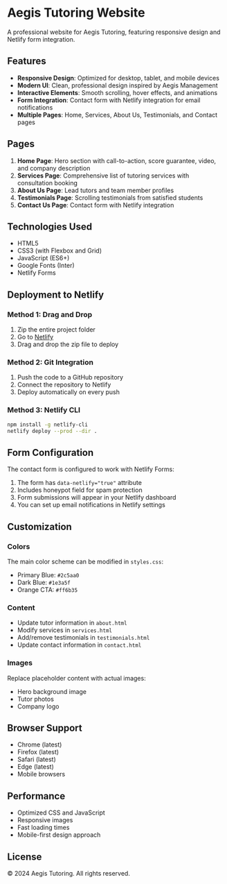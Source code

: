 # Aegis Tutoring Website

A professional website for Aegis Tutoring, featuring responsive design and Netlify form integration.

## Features

- **Responsive Design**: Optimized for desktop, tablet, and mobile devices
- **Modern UI**: Clean, professional design inspired by Aegis Management
- **Interactive Elements**: Smooth scrolling, hover effects, and animations
- **Form Integration**: Contact form with Netlify integration for email notifications
- **Multiple Pages**: Home, Services, About Us, Testimonials, and Contact pages

## Pages

1. **Home Page**: Hero section with call-to-action, score guarantee, video, and company description
2. **Services Page**: Comprehensive list of tutoring services with consultation booking
3. **About Us Page**: Lead tutors and team member profiles
4. **Testimonials Page**: Scrolling testimonials from satisfied students
5. **Contact Us Page**: Contact form with Netlify integration

## Technologies Used

- HTML5
- CSS3 (with Flexbox and Grid)
- JavaScript (ES6+)
- Google Fonts (Inter)
- Netlify Forms

## Deployment to Netlify

### Method 1: Drag and Drop
1. Zip the entire project folder
2. Go to [Netlify](https://netlify.com)
3. Drag and drop the zip file to deploy

### Method 2: Git Integration
1. Push the code to a GitHub repository
2. Connect the repository to Netlify
3. Deploy automatically on every push

### Method 3: Netlify CLI
```bash
npm install -g netlify-cli
netlify deploy --prod --dir .
```

## Form Configuration

The contact form is configured to work with Netlify Forms:

1. The form has `data-netlify="true"` attribute
2. Includes honeypot field for spam protection
3. Form submissions will appear in your Netlify dashboard
4. You can set up email notifications in Netlify settings

## Customization

### Colors
The main color scheme can be modified in `styles.css`:
- Primary Blue: `#2c5aa0`
- Dark Blue: `#1e3a5f`
- Orange CTA: `#ff6b35`

### Content
- Update tutor information in `about.html`
- Modify services in `services.html`
- Add/remove testimonials in `testimonials.html`
- Update contact information in `contact.html`

### Images
Replace placeholder content with actual images:
- Hero background image
- Tutor photos
- Company logo

## Browser Support

- Chrome (latest)
- Firefox (latest)
- Safari (latest)
- Edge (latest)
- Mobile browsers

## Performance

- Optimized CSS and JavaScript
- Responsive images
- Fast loading times
- Mobile-first design approach

## License

© 2024 Aegis Tutoring. All rights reserved.
